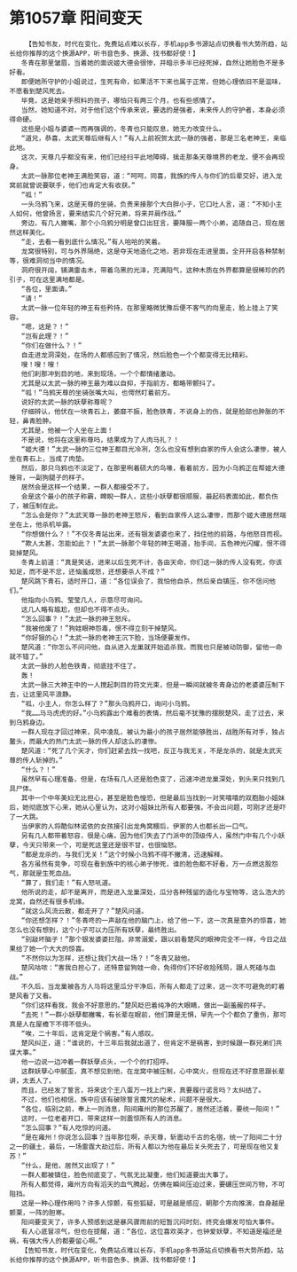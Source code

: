 # 第1057章 阳间变天
        【告知书友，时代在变化，免费站点难以长存，手机app多书源站点切换看书大势所趋，站长给你推荐的这个换源APP，听书音色多、换源、找书都好使！】
       冬青在那里皱眉，当着她的面说姬大德会很惨，并暗示多半已经死掉，自然让她脸色不是多好看。
       即便她所守护的小姐说过，生死有命，如果活不下来也属于正常，但她心理依旧不是滋味，不愿看到楚风死去。
       毕竟，这是她亲手照料的孩子，哪怕只有两三个月，也有些感情了。
       当然，她知道不对，对于他们这个传承来说，要选的是强者，未来传人的守护者，本身必须得命硬。
       这些是小姐与婆婆一而再强调的，冬青也只能叹息，她无力改变什么。
       “道兄，恭喜，太武天尊后继有人！”有人上前祝贺太武一脉的强者，那是三名老神王，亲临此地。
       这次，天尊几乎都没有来，他们已经扫平此地障碍，擒走那条天尊境界的老龙，便不会再现身。
       太武一脉那位老神王满脸笑容，道：“呵呵，同喜，我族的传人与你们的后辈交好，进入龙窝前就曾说要联手，他们也肯定大有收获。”
       “呱！”
       一头乌鸦飞来，这是天尊的坐骑，负责来接那个大白胖小子，它口吐人言，道：“不知小主人如何，他曾扬言，要来结实几个好兄弟，将来并肩作战。”
       旁边，有几人撇嘴，那个小乌鸦分明是曾口出狂言，要降服一两个小弟，追随自己，现在居然这样美化。
       “走，去看一看到底什么情况。”有人哈哈的笑着。
       龙窝很特别，可与外界隔绝，这是夺天地造化之地，若非现在走进里面，全开开启各种禁制等，很难洞彻当中的情况。
       洞府很开阔，铺满雷击木，带着乌黑的光泽，充满阳气，这种木质在外界都算是很稀珍的药引子，可在这里满地都是。
       “各位，里面请。”
       “请！”
       太武一脉一位年轻的神王有些矜持，在那里略微犹豫后便不客气的向里走，脸上挂上了笑容。
       “嗯，这是？！”
       “岂有此理？！”
       “你们在做什么？！”
       自走进龙洞深处，在场的人都感应到了情况，然后脸色一个个都变得无比精彩。
       嗖！嗖！嗖！
       他们刹那冲到目的地，来到现场，一个个都情绪激动。
       尤其是以太武一脉的神王最为难以自抑，手指前方，都略带颤抖了。
       “呱！”乌鸦天尊的坐骑张嘴大叫，也愕然盯着前方。
       说好的太武一脉的妖孽称尊呢？
       仔细辨认，他伏在一块青石上，萎靡不振，脸色铁青，不说身上的伤，就是脸部也肿胀的不轻，鼻青脸肿。
       尤其是，他被一个人坐在上面！
       不是说，他将在这里称尊吗，结果成为了人肉马扎？！
       “姬大德！”太武一脉的三位神王都目光冷冽，怎么也没有想到自家的传人会这么凄惨，被人坐在青石上，当成了肉垫。
       然后，那只乌鸦也不淡定了，在那里咧着硕大的鸟喙，看着前方，因为小乌鸦正在帮姬大德捶背，一副狗腿子的样子。
       居然会是这样一个结果，一群人都接受不了。
       会是这个最小的孩子称霸，睥睨一群人，这些小妖孽都很顺服，最起码表面如此，都负伤了，被压制在此。
       “怎么会是你？”太武天尊一脉的老神王怒斥，看到自家传人这么凄惨，而那个姬大德居然端坐在上，他杀机毕露。
       “你想做什么？！”不仅冬青站出来，还有银发婆婆也来了，挡住他的前路，与他怒目而视。
       “欺人太甚，怎能如此？！”太武一脉那个年轻的神王喝道，抬手间，五色神光闪耀，恨不得毙掉楚风。
       冬青上前道：“真是笑话，进来以后生死不计，各由天命，你们这一脉的传人没有死，你该知足，而不是不忿，还恼羞成怒，还想要杀人不成？”
       楚风跳下青石，适时开口，道：“各位误会了，我怕他自杀，然后亲自镇压，你不信问他们。”
       他指向小乌鸦、莹莹几人，示意尽可询问。
       这几人略有尴尬，但却也不得不点头。
       “怎么回事？！”太武一脉的神王怒斥。
       “我被他废了！”狗娃眼神怨毒，恨不得立刻干掉楚风。
       “你好狠的心！”太武一脉的老神王沉下脸，当场便要发作。
       楚风道：“你怎么不问问他，自从进入龙巢就开始追杀我，而我也只是被动防御，留他一命就不错了。”
       太武一脉的人脸色铁青，彻底挂不住了。
       轰！
       太武一脉三大神王中的一人搅起刺目的符文光束，但是一瞬间就被冬青身边的老婆婆压制下去，让这里风平浪静。
       “呱，小主人，你怎么样了？”那头乌鸦开口，询问小乌鸦。
       “我……马马虎虎的好。”小乌鸦露出个难看的表情，然后毫不犹豫的摆脱楚风，走了过去，来到乌鸦身边。
       一群人现在才回过神来，风中凌乱，被认为最小的孩子居然能够胜出，战胜所有对手，独占鳌头，而最大的热门太武一脉的传人却这么的凄惨。
       楚风道：“死了几个天才，你们赶紧去找一找吧，反正与我无关，不是龙杀的，就是太武天尊的传人斩掉的。”
       “什么？！”
       虽然早有心理准备，但是，在场有几人还是脸色变了，迅速冲进龙巢深处，到头来只找到几具尸体。
       其中一个中年美妇无比担心，甚至是脸色惶恐，但是最后当找到一对笑嘻嘻的双胞胎小姐妹后，她彻底放下心来，她从心里认为，这对小姐妹比所有人都要强，不会出问题，可刚才还是吓了一大跳。
       当伊家的人将酷似林诺依的女孩接引出龙角窝棚后，伊家的人也都长出一口气。
       另有几人都带着怒容，很是心痛，因为他们失去了门派中的顶级传人，虽然门中有几个小妖孽，今天只带来一个，可是死这里还是很不甘，也很恼怒。
       “都是龙杀的，与我们无关！”这个时候小乌鸦不得不撇清，迅速解释。
       各方虽然有竞争，可现在看到族中的核心弟子惨死，谁的脸色都不好看，万一点燃这股怨气，那就是生死血战。
       “算了，我们走！”有人怒吼道。
       他所说的走，却不是离开，而是进入龙巢深处，瓜分各种残留的造化与宝物等，这么浩大的龙窝，自然还有很多机缘。
       “就这么风流云散，都走开了？”楚风问道。
       “你还想怎样？！”冬青咚的一声敲在他的脑门上，给了他一下，这一次真是意外的惊喜，她怎么也没有想到，这个小子可以力压所有妖孽，最终胜出。
       “别敲坏脑子！”那个银发婆婆拦阻，非常溺爱，跟以前看楚风的眼神完全不一样，今日之战果给了她一个大大的惊喜。
       “不然你以为怎样，还想让我们大战一场？！”冬青又敲他。
       楚风咕哝：“害我白担心了，还特意留狗娃一命，免得你们不好收拾残局，跟人死磕与血战。”
       不久后，当龙巢被各方人马将这里瓜分干净后，所有人都走了过来，这一次不可避免的盯着楚风看了又看。
       “你们这样看我，我会不好意思的。”楚风眨巴着纯净的大眼睛，做出一副羞赧的样子。
       “去死！”一群小妖孽都撇嘴，有长辈在眼前，他们算是无惧，早先一个个都负了重伤，那可真是人在屋檐下不得不低头。
       “唉，二十年后，这肯定是个祸害。”有人感叹。
       楚风纠正，道：“谁说的，十三年后我就出道了，但肯定不是祸害，到时候跟一群兄弟们共谋大事。”
       他一边说一边冲着一群妖孽点头，一个个的打招呼。
       这群妖孽心中腻歪，真不想见到他，在龙窝中被压制，心中窝火，但现在还不好意思跟长辈讲，太丢人了。
       而且，已经发了誓言，将来这个王八蛋万一找上门来，真要履行诺言吗？太纠结了。
       不过，他们也相信，族中应该有破除誓言魔咒的秘术，问题不是很大。
       “各位，临别之前，奉上一则消息，阳间雍州的那位苏醒了，居然还活着，要统一阳间！”
       这时，一位老者开口，带来这样一则震惊所有人的消息。
       “怎么回事？”有人吃惊的问道。
       “是在雍州！你说怎么回事？当年那位啊，杀天尊，斩震动千古的名宿，统一了阳间二十分之一的疆土，最后，一场雷霆大劫过后，所有人都以为他在最后关头死去了，可是现在他又复苏！”
       “什么，是他，居然又出现了！”
       一群人都被镇住，脸色彻底变了，气氛无比凝重，他们知道要出大事了。
       所有人都觉得，雍州方向有滔天的血气腾起，仿佛在瞬间压迫过来，要碾压世间万物，不可阻挡。
       这是一种心理作用吗？许多人惊颤，有些狐疑，可是越是感应，朝那个方向推演，自身越是颤栗，一阵的胆寒。
       阳间要变天了，许多人预感到这是暴风骤雨前的短暂沉闷时刻，终究会爆发可怕大事件。
       有人心底冒凉气，但也在提醒，道：“各位，这位喜欢英才，也钟爱妖孽，不知道是福还是祸，有强大传人的都要留心啊。”
       【告知书友，时代在变化，免费站点难以长存，手机app多书源站点切换看书大势所趋，站长给你推荐的这个换源APP，听书音色多、换源、找书都好使！】